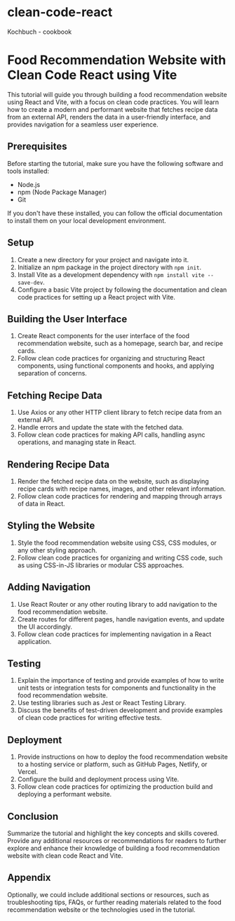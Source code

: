 # clean-code-react
Kochbuch - cookbook

# Food Recommendation Website with Clean Code React using Vite

This tutorial will guide you through building a food recommendation website using React and Vite, with a focus on clean code practices. You will learn how to create a modern and performant website that fetches recipe data from an external API, renders the data in a user-friendly interface, and provides navigation for a seamless user experience.

## Prerequisites

Before starting the tutorial, make sure you have the following software and tools installed:

- Node.js
- npm (Node Package Manager)
- Git

If you don't have these installed, you can follow the official documentation to install them on your local development environment.

## Setup

1. Create a new directory for your project and navigate into it.
2. Initialize an npm package in the project directory with `npm init`.
3. Install Vite as a development dependency with `npm install vite --save-dev`.
4. Configure a basic Vite project by following the documentation and clean code practices for setting up a React project with Vite.

## Building the User Interface

1. Create React components for the user interface of the food recommendation website, such as a homepage, search bar, and recipe cards.
2. Follow clean code practices for organizing and structuring React components, using functional components and hooks, and applying separation of concerns.

## Fetching Recipe Data

1. Use Axios or any other HTTP client library to fetch recipe data from an external API.
2. Handle errors and update the state with the fetched data.
3. Follow clean code practices for making API calls, handling async operations, and managing state in React.

## Rendering Recipe Data

1. Render the fetched recipe data on the website, such as displaying recipe cards with recipe names, images, and other relevant information.
2. Follow clean code practices for rendering and mapping through arrays of data in React.

## Styling the Website

1. Style the food recommendation website using CSS, CSS modules, or any other styling approach.
2. Follow clean code practices for organizing and writing CSS code, such as using CSS-in-JS libraries or modular CSS approaches.

## Adding Navigation

1. Use React Router or any other routing library to add navigation to the food recommendation website.
2. Create routes for different pages, handle navigation events, and update the UI accordingly.
3. Follow clean code practices for implementing navigation in a React application.

## Testing

1. Explain the importance of testing and provide examples of how to write unit tests or integration tests for components and functionality in the food recommendation website.
2. Use testing libraries such as Jest or React Testing Library.
3. Discuss the benefits of test-driven development and provide examples of clean code practices for writing effective tests.

## Deployment

1. Provide instructions on how to deploy the food recommendation website to a hosting service or platform, such as GitHub Pages, Netlify, or Vercel.
2. Configure the build and deployment process using Vite.
3. Follow clean code practices for optimizing the production build and deploying a performant website.

## Conclusion

Summarize the tutorial and highlight the key concepts and skills covered. Provide any additional resources or recommendations for readers to further explore and enhance their knowledge of building a food recommendation website with clean code React and Vite.

## Appendix

Optionally, we could include additional sections or resources, such as troubleshooting tips, FAQs, or further reading materials related to the food recommendation website or the technologies used in the tutorial.
